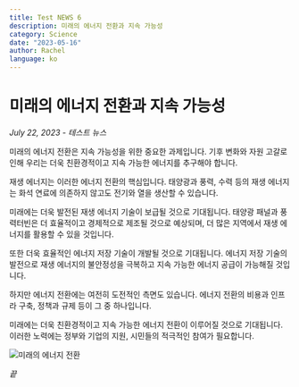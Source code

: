 ```yaml
---
title: Test NEWS 6
description: 미래의 에너지 전환과 지속 가능성
category: Science
date: "2023-05-16"
author: Rachel
language: ko
---
```


# 미래의 에너지 전환과 지속 가능성

_July 22, 2023 - 테스트 뉴스_

미래의 에너지 전환은 지속 가능성을 위한 중요한 과제입니다. 기후 변화와 자원 고갈로 인해 우리는 더욱 친환경적이고 지속 가능한 에너지를 추구해야 합니다.

재생 에너지는 이러한 에너지 전환의 핵심입니다. 태양광과 풍력, 수력 등의 재생 에너지는 화석 연료에 의존하지 않고도 전기와 열을 생산할 수 있습니다.

미래에는 더욱 발전된 재생 에너지 기술이 보급될 것으로 기대됩니다. 태양광 패널과 풍력터빈은 더 효율적이고 경제적으로 제조될 것으로 예상되며, 더 많은 지역에서 재생 에너지를 활용할 수 있을 것입니다.

또한 더욱 효율적인 에너지 저장 기술이 개발될 것으로 기대됩니다. 에너지 저장 기술의 발전으로 재생 에너지의 불안정성을 극복하고 지속 가능한 에너지 공급이 가능해질 것입니다.

하지만 에너지 전환에는 여전히 도전적인 측면도 있습니다. 에너지 전환의 비용과 인프라 구축, 정책과 규제 등이 그 중 하나입니다.

미래에는 더욱 친환경적이고 지속 가능한 에너지 전환이 이루어질 것으로 기대됩니다. 이러한 노력에는 정부와 기업의 지원, 시민들의 적극적인 참여가 필요합니다.

![미래의 에너지 전환](https://images.unsplash.com/photo-1529704193007-e8c78f0f46f9?ixlib=rb-4.0.3&ixid=M3wxMjA3fDB8MHxzZWFyY2h8NXx8ZW5lcmd5fGVufDB8fDB8fHww&auto=format&fit=crop&w=500&q=60)

_끝_
